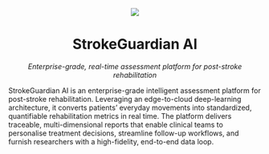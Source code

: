 <!-- ---------- LANGUAGE SWITCH BADGE (centered) ---------- -->
<p align="center">
  <a href="README.zh-CN.md">
    <img src="https://img.shields.io/badge/简体中文-查看-blue?style=for-the-badge">
  </a>
</p>

<!-- ---------- PROJECT TITLE & TAGLINE ---------- -->
<h1 align="center">StrokeGuardian&nbsp;AI</h1>
<p align="center"><i>Enterprise-grade, real-time assessment platform for post-stroke rehabilitation</i></p>

StrokeGuardian AI is an enterprise-grade intelligent assessment platform for post-stroke rehabilitation. Leveraging an edge-to-cloud deep-learning architecture, it converts patients’ everyday movements into standardized, quantifiable rehabilitation metrics in real time. The platform delivers traceable, multi-dimensional reports that enable clinical teams to personalise treatment decisions, streamline follow-up workflows, and furnish researchers with a high-fidelity, end-to-end data loop.
